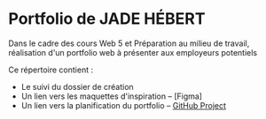 # Portfolio de JADE HÉBERT
Dans le cadre des cours Web 5 et Préparation au milieu de travail, réalisation d'un portfolio web à présenter aux employeurs potentiels

Ce répertoire contient :
- Le suivi du dossier de création
- Un lien vers les maquettes d'inspiration – [Figma]
- Un lien vers la planification du portfolio – [GitHub Project](https://github.com/users/Jadoooooou/projects/6)
